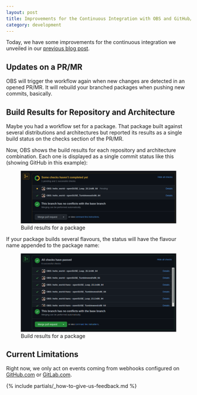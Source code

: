 ```yaml
---
layout: post
title: Improvements for the Continuous Integration with OBS and GitHub/GitLab
category: development
---
```


Today, we have some improvements for the continuous integration we unveiled in our [previous blog post](https://openbuildservice.org/2021/05/31/scm-integration/).

## Updates on a PR/MR

OBS will trigger the workflow again when new changes are detected in an opened PR/MR. It will rebuild your branched packages when pushing new commits, basically.

## Build Results for Repository and Architecture

Maybe you had a workflow set for a package. That package built against several distributions and architectures but reported its results as a single build status on the checks section of the PR/MR. 

Now, OBS shows the build results for each repository and architecture combination. Each one is displayed as a single commit status like this (showing GitHub in this example):

<figure>
	<img src="/images/posts/blog-post-about-reporting-repositories-architectures-and-reacting-to-updates-in-a-pr/commit_status.png" alt="Build results for a package" width="1000px" />
	<figcaption>Build results for a package</figcaption>
</figure>
	
If your package builds several flavours, the status will have the flavour name appended to the package name:

<figure>
	<img src="/images/posts/blog-post-about-reporting-repositories-architectures-and-reacting-to-updates-in-a-pr/commit_status_multibuild.png" alt="Build results for a package with multibuild configuration" width="1000px" />
	<figcaption>Build results for a package</figcaption>
</figure>
	
## Current Limitations

Right now, we only act on events coming from webhooks configured on [GitHub.com](https://github.com) or [GitLab.com](https://gitlab.com).

{% include partials/_how-to-give-us-feedback.md %}
